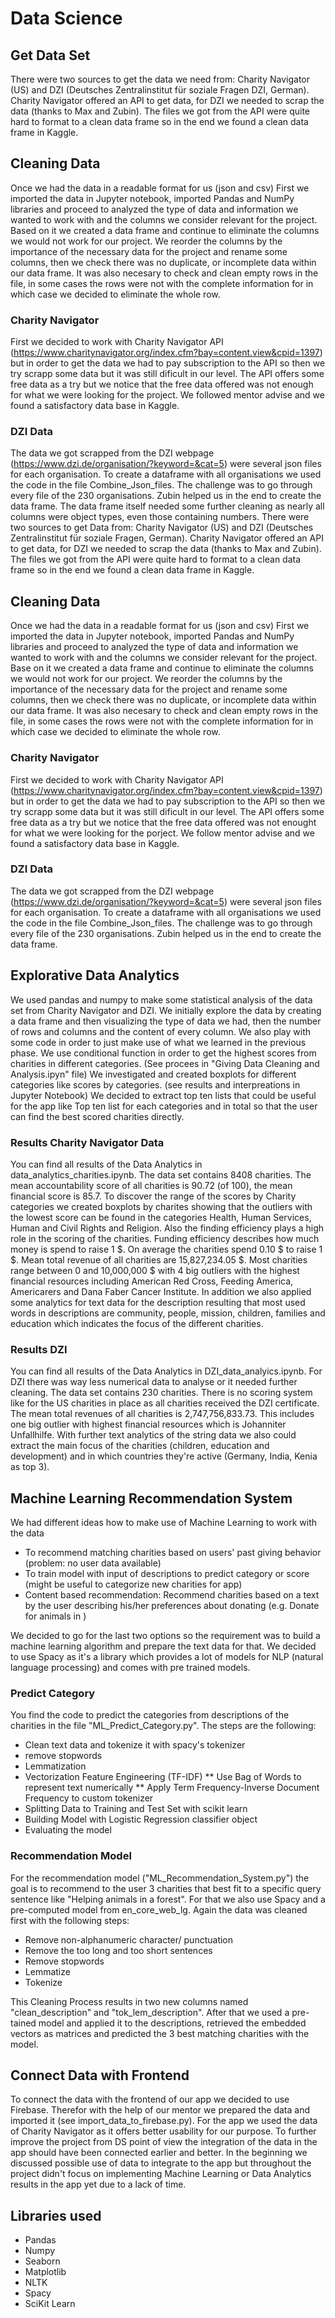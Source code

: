 # Data Science

## Get Data Set

There were two sources to get the data we need from: Charity Navigator (US) and DZI (Deutsches Zentralinstitut für soziale Fragen DZI, German). Charity Navigator offered an API to get data, for DZI we needed to scrap the data (thanks to Max and Zubin). The files we got from the API were quite hard to format to a clean data frame so in the end we found a clean data frame in Kaggle. 

## Cleaning Data

Once we had the data in a readable format for us (json and csv) 
First we imported the data in Jupyter notebook, imported Pandas and NumPy libraries and proceed to analyzed the type of data and information we wanted to work with and the columns we consider relevant for the project.
Based on it we created a data frame and continue to eliminate the columns we would not work for our project. We reorder the columns by the importance of the necessary data for the project and rename some columns, then we check there was no duplicate, or incomplete data within our data frame. It was also necesary to check and clean empty rows in the file, in some cases the rows were not with the complete information for in which case we decided to eliminate the whole row. 


### Charity Navigator

First we decided to work with Charity Navigator API (https://www.charitynavigator.org/index.cfm?bay=content.view&cpid=1397) but in order to get the data we had to pay subscription to the API so then we try scrapp some data but it was still dificult in our level. The API offers some free data as a try but we notice that the free data offered was not enough for what we were looking for the project. We followed mentor advise and we found a satisfactory data base in Kaggle.

### DZI Data

The data we got scrapped from the DZI webpage (https://www.dzi.de/organisation/?keyword=&cat=5) were several json files for each organisation. To create a dataframe with all organisations we used the code in the file Combine_Json_files. The challenge was to go through every file of the 230 organisations. Zubin helped us in the end to create the data frame. The data frame itself needed some further cleaning as nearly all columns were object types, even those containing numbers.
There were two sources to get Data from: Charity Navigator (US) and DZI (Deutsches Zentralinstitut für soziale Fragen, German). Charity Navigator offered an API to get data, for DZI we needed to scrap the data (thanks to Max and Zubin). The files we got from the API were quite hard to format to a clean data frame so in the end we found a clean data frame in Kaggle. 

## Cleaning Data
Once we had the data in a readable format for us (json and csv) 
First we imported the data in Jupyter notebook, imported Pandas and NumPy libraries and proceed to analyzed the type of data and information we wanted to work with and the columns we consider relevant for the project.
Base on it we created a data frame and continue to eliminate the columns we would not work for our project. We reorder the columns by the importance of the necessary data for the project and rename some columns, then we check there was no duplicate, or incomplete data within our data frame. It was also necesary to check and clean empty rows in the file, in some cases the rows were not with the complete information for in which case we decided to eliminate the whole row. 


### Charity Navigator

First we decided to work with Charity Navigator API (https://www.charitynavigator.org/index.cfm?bay=content.view&cpid=1397) but in order to get the data we had to pay subscription to the API so then we try scrapp some data but it was still dificult in our level. The API offers some free data as a try but we notice that the free data offered was not enought for what we were looking for the porject. We follow mentor advise and we found a satisfactory data base in Kaggle.

### DZI Data

The data we got scrapped from the DZI webpage (https://www.dzi.de/organisation/?keyword=&cat=5) were several json files for each organisation. To create a dataframe with all organisations we used the code in the file Combine_Json_files. The challenge was to go through every file of the 230 organisations. Zubin helped us in the end to create the data frame.

## Explorative Data Analytics

We used pandas and numpy to make some statistical analysis of the data set from Charity Navigator and DZI. 
We initially explore the data by creating a data frame and then visualizing the type of data we had, then the number of rows and columns and the content of every column. We also play with some code in order to just make use of what we learned in the previous phase.
We use conditional function in order to get the highest scores from charities in different categories. (See procees in "Giving Data Cleaning and Analysis.ipyn" file)
We investigated and created boxplots for different categories like scores by categories. (see results and interpreations in Jupyter Notebook)
We decided to extract top ten lists that could be useful for the app like Top ten list for each categories and in total so that the user can find the best scored charities directly.

### Results Charity Navigator Data

You can find all results of the Data Analytics in data_analytics_charities.ipynb. 
The data set contains 8408 charities. The mean accountability score of all charities is 90.72 (of 100), the mean financial score is 85.7. To discover the range of the scores by Charity categories we created boxplots by charites showing that the outliers with the lowest score can be found in the categories Health, Human Services, Human and Civil Rights and Religion. Also the finding efficiency plays a high role in the scoring of the charities. Funding efficiency describes how much money is spend to raise 1 $. On average the charities spend 0.10 $ to raise 1 $.
Mean total revenue of all charities are 15,827,234.05 $. Most charities range between 0 and 10,000,000 $ with 4 big outliers with the highest financial resources including American Red Cross, Feeding America, Americarers and Dana Faber Cancer Institute.
In addition we also applied some analytics for text data for the description resulting that most used words in descriptions are community, people, mission, children, families and education which indicates the focus of the different charities.

### Results DZI

You can find all results of the Data Analytics in DZI_data_analyics.ipynb.
For DZI there was way less numerical data to analyse or it needed further cleaning. The data set contains 230 charities. There is no scoring system like for the US charities in place as all charities received the DZI certificate.
The mean total revenues of all charities is 2,747,756,833.73. This includes one big outlier with highest financial resources which is Johanniter Unfallhilfe. 
With further text analytics of the string data we also could extract the main focus of the charities (children, education and development) and in which countries they're active (Germany, India, Kenia as top 3).

## Machine Learning Recommendation System

We had different ideas how to make use of Machine Learning to work with the data

* To recommend matching charities based on users' past giving behavior (problem: no user data available)
* To train model with input of descriptions to predict category or score (might be useful to categorize new charities for app)
* Content based recommendation: Recommend charities based on a text by the user describing his/her preferences about donating (e.g. Donate for animals in )

We decided to go for the last two options so the requirement was to build a machine learning algorithm and prepare the text data for that.
We decided to use Spacy as it's a library which provides a lot of models for NLP (natural language processing) and comes with pre trained models.

### Predict Category

You find the code to predict the categories from descriptions of the charities in the file "ML_Predict_Category.py". The steps are the following:

* Clean text data and tokenize it with spacy's tokenizer
* remove stopwords
* Lemmatization
* Vectorization Feature Engineering (TF-IDF)
** Use Bag of Words to represent text numerically
** Apply Term Frequency-Inverse Document Frequency to custom tokenizer
* Splitting Data to Training and Test Set with scikit learn
* Building Model with Logistic Regression classifier object
* Evaluating the model

### Recommendation Model

For the recommendation model ("ML_Recommendation_System.py") the goal is to recommend to the user 3 charities that best fit to a specific query sentence like "Helping animals in a forest". For that we also use Spacy and a pre-computed model from en_core_web_lg. Again the data was cleaned first with the following steps:

* Remove non-alphanumeric character/ punctuation
* Remove the too long and too short sentences
* Remove stopwords
* Lemmatize
* Tokenize

This Cleaning Process results in two new columns named "clean_description" and "tok_lem_description". 
After that we used a pre-tained model and applied it to the descriptions, retrieved the embedded vectors as matrices and predicted the 3 best matching charities with the model.

## Connect Data with Frontend

To connect the data with the frontend of our app we decided to use Firebase. Therefor with the help of our mentor we prepared the data and imported it (see import_data_to_firebase.py). For the app we used the data of Charity Navigator as it offers better usability for our purpose. To further improve the project from DS point of view the integration of the data in the app should have been connected earlier and better. In the beginning we discussed possible use of data to integrate to the app but throughout the project didn't focus on implementing Machine Learning or Data Analytics results in the app yet due to a lack of time.

## Libraries used


* Pandas
* Numpy
* Seaborn
* Matplotlib
* NLTK
* Spacy
* SciKit Learn
